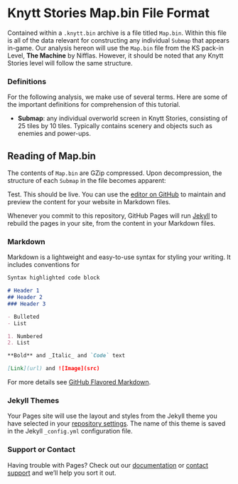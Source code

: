 
# Knytt Stories Map.bin File Format

Contained within a `.knytt.bin` archive is a file titled `Map.bin`. Within this file is all of the data relevant for constructing any individual `Submap` that appears in-game. Our analysis hereon will use the `Map.bin` file from the KS pack-in Level, **The Machine** by Nifflas. However, it should be noted that any Knytt Stories level will follow the same structure.

### Definitions

For the following analysis, we make use of several terms. Here are some of the important definitions for comprehension of this tutorial.

-   **Submap**: any individual overworld screen in Knytt Stories, consisting of 25 tiles by 10 tiles. Typically contains scenery and objects such as enemies and power-ups.

## Reading of Map.bin

The contents of `Map.bin` are GZip compressed. Upon decompression, the structure of each `Submap` in the file becomes apparent:



Test. This should be live. You can use the [editor on GitHub](https://github.com/scalrx/scalrx.github.io/edit/master/index.md) to maintain and preview the content for your website in Markdown files.

Whenever you commit to this repository, GitHub Pages will run [Jekyll](https://jekyllrb.com/) to rebuild the pages in your site, from the content in your Markdown files.

### Markdown

Markdown is a lightweight and easy-to-use syntax for styling your writing. It includes conventions for

```markdown
Syntax highlighted code block

# Header 1
## Header 2
### Header 3

- Bulleted
- List

1. Numbered
2. List

**Bold** and _Italic_ and `Code` text

[Link](url) and ![Image](src)
```

For more details see [GitHub Flavored Markdown](https://guides.github.com/features/mastering-markdown/).

### Jekyll Themes

Your Pages site will use the layout and styles from the Jekyll theme you have selected in your [repository settings](https://github.com/scalrx/scalrx.github.io/settings). The name of this theme is saved in the Jekyll `_config.yml` configuration file.

### Support or Contact

Having trouble with Pages? Check out our [documentation](https://help.github.com/categories/github-pages-basics/) or [contact support](https://github.com/contact) and we’ll help you sort it out.
